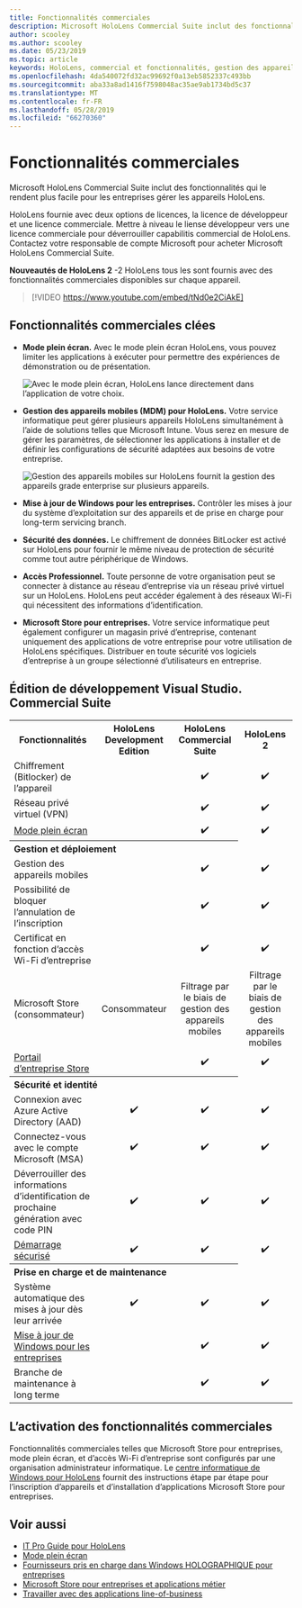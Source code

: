 ```yaml
---
title: Fonctionnalités commerciales
description: Microsoft HoloLens Commercial Suite inclut des fonctionnalités qui le rendent plus facile pour les entreprises gérer les appareils HoloLens.  HoloLens 2 sont equipt avec des fonctionnalités commerciales par défaut.
author: scooley
ms.author: scooley
ms.date: 05/23/2019
ms.topic: article
keywords: HoloLens, commercial et fonctionnalités, gestion des appareils mobiles, gestion des appareils mobiles, mode plein écran
ms.openlocfilehash: 4da540072fd32ac99692f0a13eb5852337c493bb
ms.sourcegitcommit: aba33a8ad1416f7598048ac35ae9ab1734bd5c37
ms.translationtype: MT
ms.contentlocale: fr-FR
ms.lasthandoff: 05/28/2019
ms.locfileid: "66270360"
---
```

# <a name="commercial-features"></a>Fonctionnalités commerciales

Microsoft HoloLens Commercial Suite inclut des fonctionnalités qui le rendent plus facile pour les entreprises gérer les appareils HoloLens.

HoloLens fournie avec deux options de licences, la licence de développeur et une licence commerciale.  Mettre à niveau le liense développeur vers une licence commerciale pour déverrouiller capabilitis commercial de HoloLens.  Contactez votre responsable de compte Microsoft pour acheter Microsoft HoloLens Commercial Suite.

**Nouveautés de HoloLens 2** -2 HoloLens tous les sont fournis avec des fonctionnalités commerciales disponibles sur chaque appareil.

>[!VIDEO https://www.youtube.com/embed/tNd0e2CiAkE]

## <a name="key-commercial-features"></a>Fonctionnalités commerciales clées

* **Mode plein écran.** Avec le mode plein écran HoloLens, vous pouvez limiter les applications à exécuter pour permettre des expériences de démonstration ou de présentation.

  ![Avec le mode plein écran, HoloLens lance directement dans l’application de votre choix.](images/201608-kioskmode-400px.png)

* **Gestion des appareils mobiles (MDM) pour HoloLens.** Votre service informatique peut gérer plusieurs appareils HoloLens simultanément à l’aide de solutions telles que Microsoft Intune. Vous serez en mesure de gérer les paramètres, de sélectionner les applications à installer et de définir les configurations de sécurité adaptées aux besoins de votre entreprise.

  ![Gestion des appareils mobiles sur HoloLens fournit la gestion des appareils grade enterprise sur plusieurs appareils.](images/201608-enterprisemanagement-400px.png)
   
* **Mise à jour de Windows pour les entreprises.** Contrôler les mises à jour du système d’exploitation sur des appareils et de prise en charge pour long-term servicing branch.
* **Sécurité des données.** Le chiffrement de données BitLocker est activé sur HoloLens pour fournir le même niveau de protection de sécurité comme tout autre périphérique de Windows.
* **Accès Professionnel.** Toute personne de votre organisation peut se connecter à distance au réseau d’entreprise via un réseau privé virtuel sur un HoloLens. HoloLens peut accéder également à des réseaux Wi-Fi qui nécessitent des informations d’identification.
* **Microsoft Store pour entreprises.** Votre service informatique peut également configurer un magasin privé d’entreprise, contenant uniquement des applications de votre entreprise pour votre utilisation de HoloLens spécifiques. Distribuer en toute sécurité vos logiciels d’entreprise à un groupe sélectionné d’utilisateurs en entreprise.

## <a name="development-edition-vs-commercial-suite"></a>Édition de développement Visual Studio. Commercial Suite

<table>
<tr>
<th>Fonctionnalités</th><th>HoloLens Development Edition</th><th>HoloLens Commercial Suite</th><th>HoloLens 2</th>
</tr><tr>
<td>Chiffrement (Bitlocker) de l’appareil</td><td></td><td style="text-align: center;">✔️</td><td style="text-align: center;">✔️</td>
</tr><tr>
<td>Réseau privé virtuel (VPN)</td><td></td><td style="text-align: center;">✔️</td><td style="text-align: center;">✔️</td>
</tr><tr>
<td><a href="using-the-windows-device-portal.md#kiosk-mode">Mode plein écran</a></td><td></td><td style="text-align: center;">✔️</td><td style="text-align: center;">✔️</td>
</tr><tr>
<th colspan="3" style="text-align: left;"> Gestion et déploiement</th>
</tr><tr>
<td>Gestion des appareils mobiles</td><td style="text-align: center;"></td><td style="text-align: center;">✔️</td><td style="text-align: center;">✔️</td>
</tr><tr>
<td>Possibilité de bloquer l’annulation de l’inscription</td><td></td><td style="text-align: center;">✔️</td><td style="text-align: center;">✔️</td>
</tr><tr>
<td>Certificat en fonction d’accès Wi-Fi d’entreprise</td><td></td><td style="text-align: center;">✔️</td><td style="text-align: center;">✔️</td>
</tr><tr>
<td>Microsoft Store (consommateur)</td><td style="text-align: center;">Consommateur</td><td style="text-align: center;">Filtrage par le biais de gestion des appareils mobiles</td><td style="text-align: center;">Filtrage par le biais de gestion des appareils mobiles</td>
</tr><tr>
<td><a href="https://technet.microsoft.com/itpro/windows/manage/working-with-line-of-business-apps">Portail d’entreprise Store</a></td><td></td><td style="text-align: center;">✔️</td><td style="text-align: center;">✔️</td>
</tr><tr>
<th colspan="3" style="text-align: left;"> Sécurité et identité</th>
</tr><tr>
<td>Connexion avec Azure Active Directory (AAD)</td><td style="text-align: center;">✔️</td><td style="text-align: center;">✔️</td><td style="text-align: center;">✔️</td>
</tr><tr>
<td>Connectez-vous avec le compte Microsoft (MSA)</td><td style="text-align: center;">✔️</td><td style="text-align: center;">✔️</td><td style="text-align: center;">✔️</td>
</tr><tr>
<td>Déverrouiller des informations d’identification de prochaine génération avec code PIN</td><td style="text-align: center;">✔️</td><td style="text-align: center;">✔️</td><td style="text-align: center;">✔️</td>
</tr><tr>
<td><a href="https://msdn.microsoft.com/windows/hardware/commercialize/manufacture/desktop/secure-boot-overview">Démarrage sécurisé</a></td><td style="text-align: center;">✔️</td><td style="text-align: center;">✔️</td><td style="text-align: center;">✔️</td>
</tr><tr>
<th colspan="3" style="text-align: left;"> Prise en charge et de maintenance</th>
</tr><tr>
<td>Système automatique des mises à jour dès leur arrivée</td><td style="text-align: center;">✔️</td><td style="text-align: center;">✔️</td><td style="text-align: center;">✔️</td>
</tr><tr>
<td><a href="https://technet.microsoft.com/itpro/windows/plan/windows-update-for-business">Mise à jour de Windows pour les entreprises</a></td><td></td><td style="text-align: center;">✔️</td><td style="text-align: center;">✔️</td>
</tr><tr>
<td>Branche de maintenance à long terme</td><td></td><td style="text-align: center;">✔️</td><td style="text-align: center;">✔️</td>
</tr>
</table>



## <a name="enabling-commercial-features"></a>L’activation des fonctionnalités commerciales

Fonctionnalités commerciales telles que Microsoft Store pour entreprises, mode plein écran, et d’accès Wi-Fi d’entreprise sont configurés par une organisation administrateur informatique. Le [centre informatique de Windows pour HoloLens](https://docs.microsoft.com/hololens) fournit des instructions étape par étape pour l’inscription d’appareils et d’installation d’applications Microsoft Store pour entreprises.

## <a name="see-also"></a>Voir aussi
* [IT Pro Guide pour HoloLens](https://technet.microsoft.com/itpro/hololens/index)
* [Mode plein écran](using-the-windows-device-portal.md#kiosk-mode)
* [Fournisseurs pris en charge dans Windows HOLOGRAPHIQUE pour entreprises](https://msdn.microsoft.com/library/windows/hardware/dn920025(v=vs.85).aspx#HoloLens)
* [Microsoft Store pour entreprises et applications métier](https://blogs.technet.microsoft.com/sbucci/2016/04/13/windows-store-for-business-and-line-of-business-applications/)
* [Travailler avec des applications line-of-business](https://technet.microsoft.com/itpro/windows/manage/working-with-line-of-business-apps)
